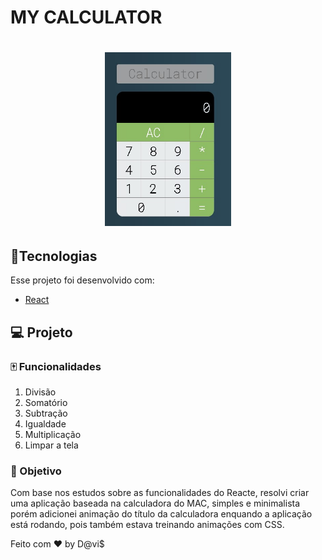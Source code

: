 # MY CALCULATOR

<h1 align="center">
  <img  src="https://github.com/Spinnafre/Calculator/blob/master/calculator.jpg" alt="gif do app" width=40% height=40%>
</h1>



## :card_index:Tecnologias

Esse projeto foi desenvolvido com:

- [React](https://reactjs.org)


## 💻 Projeto
### :mahjong: Funcionalidades

1. Divisão
2. Somatório
3. Subtração
4. Igualdade
5. Multiplicação
6. Limpar a tela




### :dart: Objetivo
Com base nos estudos sobre as funcionalidades do Reacte, resolvi criar uma aplicação baseada na calculadora do MAC, simples e minimalista porém adicionei animação do título da calculadora enquando a aplicação está rodando, pois também estava treinando animações com CSS. 






Feito com ♥ by D@vi$
